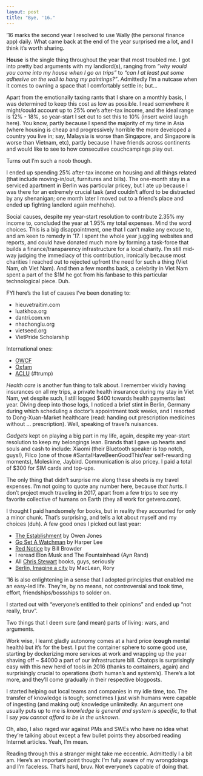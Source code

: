 ```yaml
---
layout: post
title: "Bye, '16."
---
```


’16 marks the second year I resolved to use Wally (the personal finance app) daily. What came back at the end of the year surprised me a lot, and I think it’s worth sharing.

**House** is the single thing throughout the year that most troubled me. I got into pretty bad arguments with my landlord(s), ranging from _”why would you come into my house when I go on trips”_ to _“can I at least put some adhesive on the wall to hang my paintings?”_. Admittedly I’m a nutcase when it comes to owning a space that I comfortably settle in; but…

Apart from the emotionally taxing rants that I share on a monthly basis, I was determined to keep this cost as low as possible. I read somewhere it might/could account up to 25% one’s after-tax income, and the ideal range is 12% - 18%, so year-start I set out to set this to 10% (insert weird laugh here). You know, partly because I spend the majority of my time in Asia (where housing is cheap and progressively horrible the more developed a country you live in; say, Malaysia is worse than Singapore, and Singapore is worse than Vietnam, etc), partly because I have friends across continents and would like to see to how consecutive couchcampings play out.

Turns out I’m such a noob though.

I ended up spending 25% after-tax income on housing and all things related (that include moving-in/out, furnitures and bills). The one-month stay in a serviced apartment in Berlin was particular pricey, but I ate up because I was there for an extremely crucial task (and couldn’t afford to be distracted by any shenanigan; one month later I moved out to a friend’s place and ended up fighting landlord again mehhehe).

Social causes, despite my year-start resolution to contribute 2.35% my income to, concluded the year at 1.95% my total expenses. Mind the word choices. This is a big disappointment, one that I can’t make any excuse to, and am keen to remedy in ’17. I spent the whole year juggling websites and reports, and could have donated much more by forming a task-force that builds a finance/transparency infrastructure for a local charity. I’m still mid-way judging the immediacy of this contribution, ironically because most charities I reached out to rejected upfront the need for such a thing (Viet Nam, oh Viet Nam). And then a few months back, a celebrity in Viet Nam spent a part of the $1M he got from his fanbase to this particular technological piece. Duh.

FYI here’s the list of causes I’ve been donating to:

- hieuvetraitim.com
- luatkhoa.org
- dantri.com.vn 
- nhachonglu.org
- vietseed.org
- VietPride Scholarship

International ones:

- [OWCF](http://www.oneworldchildrensfund.org)
- [Oxfam](https://www.oxfam.org)
- [ACLU](https://www.aclu.org) (#trump)

*Health care* is another fun thing to talk about. I remember vividly having insurances on all my trips, a private health insurance during my stay in Viet Nam, yet despite such, I still logged $400 towards health payments last year. Diving deep into those logs, I noticed a brief stint in Berlin, Germany during which scheduling a doctor’s appointment took weeks, and I resorted to Dong-Xuan-Market healthcare (read: handing out prescription medicines without … prescription). Well, speaking of travel’s nuisances.

*Gadgets* kept on playing a big part in my life, again, despite my year-start resolution to keep my belongings lean. Brands that I gave up hearts and souls and cash to include: Xiaomi (their Bluetooth speaker is top notch, guys!), Filco (one of those #SantaIHaveBeenGoodThisYear self-rewarding moments), Moleskine, Jaybird. Communication is also pricey. I paid a total of $300 for SIM cards and top-ups.

The only thing that didn’t surprise me along these sheets is my travel expenses. I’m not going to quote any number here, because _that hurts_. I don’t project much traveling in 2017, apart from a few trips to see my favorite collective of humans on Earth (they all work for getvero.com).

I thought I paid handsomely for books, but in reality they accounted for only a minor chunk. That’s surprising, and tells a lot about myself and my choices (duh). A few good ones I picked out last year:

- [The Establishment](https://www.amazon.com/Establishment-How-They-Get-Away/dp/1612194877/ref=sr_1_1?ie=UTF8&qid=1483334115&sr=8-1&keywords=The+Establishment%3A+And+How+They+Get+Away+With+It) by Owen Jones
- [Go Set A Watchman](https://www.amazon.com/Go-Set-Watchman-Harper-Lee-ebook/dp/B00T4X9KO6/ref=sr_1_1?s=books&ie=UTF8&qid=1483334149&sr=1-1&keywords=go+set+a+watchman) by Harper Lee
- [Red Notice](https://www.amazon.com/Red-Notice-Became-Putins-Enemy-ebook/dp/B00O30HFT2/ref=sr_1_1?s=books&ie=UTF8&qid=1483334172&sr=1-1&keywords=red+notice) by Bill Browder
- I reread Elon Musk and The Fountainhead (Ayn Rand)
- All [Chris Stewart](https://www.amazon.com/Chris-Stewart/e/B00288XSUG/ref=sr_ntt_srch_lnk_8?qid=1483335203&sr=8-8) books, guys, seriously
- [Berlin, Imagine a city](https://www.amazon.com/Berlin-Imagine-City-Rory-MacLean/dp/0297871838/ref=sr_1_1?ie=UTF8&qid=1483335229&sr=8-1&keywords=berlin+imagine+a+city) by MacLean, Rory

’16 is also enlightening in a sense that I adopted principles that enabled me an easy-led life. They’re, by no means, not controversial and took time, effort, friendships/bossships to solder on. 

I started out with “everyone’s entitled to their opinions” and ended up “not really, bruv”.

Two things that I deem sure (and mean) parts of living: wars, and arguments.

Work wise, I learnt gladly autonomy comes at a hard price (**cough** mental health) but it’s for the best. I put the container sphere to some good use, starting by dockerizing more services at work and wrapping up the year shaving off ~ $4000 a part of our infrastructure bill. Chatops is surprisingly easy with this new herd of tools in 2016 (thanks to containers, again) and surprisingly crucial to operations (both human’s and system’s). There’s a lot more, and they’ll come gradually in their respective blogposts.

I started helping out local teams and companies in my idle time, too. The transfer of knowledge is tough; sometimes I just wish humans were capable of ingesting (and making out) knowledge unlimitedly. An argument one usually puts up to me is _knowledge is general and system is specific_, to that I say _you cannot afford to be in the unknown_.

Oh, also, I also raged war against PMs and SWEs who have no idea what they’re talking about except a few bullet points they absorbed reading Internet articles. Yeah, I’m mean.

Reading through this a stranger might take me eccentric. Admittedly I a bit am. Here’s an important point though: I’m fully aware of my wrongdoings and I’m faceless. That’s hard, bruv. Not everyone’s capable of doing that.
